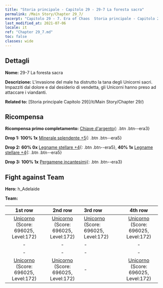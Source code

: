 ```yaml
---
title: "Storia principale - Capitolo 29 - 29-7 La foresta sacra"
permalink: /Main Story/Chapter 29_7/
excerpt: "Capitolo 29 - 7. Era of Chaos  Storia principale - Capitolo 29_7. 29-7 La foresta sacra"
last_modified_at: 2021-07-06
locale: it
ref: "Chapter 29_7.md"
toc: false
classes: wide
---
```


## Dettagli

 **Nome:** 29-7 La foresta sacra

 **Descrizione:** L'invasione del male ha distrutto la tana degli Unicorni sacri. Impazziti dal dolore e dal desiderio di vendetta, gli Unicorni hanno preso ad attaccare i viandanti.

 **Related to:** [Storia principale Capitolo 29](/it/Main Story/Chapter 29/)

## Ricompensa

 **Ricompensa primo completamento:** [Chiave d'argento](/ItemsIT/con_693/){: .btn .btn--era3}

 **Drop 1:** **100% 1x** [Minerale splendente +5](/ItemsIT/mat_96/){: .btn .btn--era5}

 **Drop 2:** **60% 0x** [Legname stellare +4](/ItemsIT/mat_90/){: .btn .btn--era5}, **40% 1x** [Legname stellare +4](/ItemsIT/mat_90/){: .btn .btn--era5}

 **Drop 3:** **100% 1x** [Pergamene incantesimi](/ItemsIT/con_694/){: .btn .btn--era3}


## Fight against Team
 **Hero:** h_Adelaide

 **Team:**


  | 1st row | 2nd row | 3rd row | 4th row |
  |:----:|:----:|:----|:----:|
  | [Unicorno](/it/units/Unicorn/) (Score: 696025, Level:172)  | [Unicorno](/it/units/Unicorn/) (Score: 696025, Level:172)  | [Unicorno](/it/units/Unicorn/) (Score: 696025, Level:172)  | [Unicorno](/it/units/Unicorn/) (Score: 696025, Level:172)  |
  | - | - | - | - |
  | - | - | - | - |
  | [Unicorno](/it/units/Unicorn/) (Score: 696025, Level:172)  | [Unicorno](/it/units/Unicorn/) (Score: 696025, Level:172)  | - | [Unicorno](/it/units/Unicorn/) (Score: 696025, Level:172)  |


